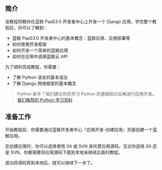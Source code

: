## 简介

该教程将教你在蓝鲸 PaaS3.0 开发者中心上开发一个 Django 应用，学完整个教程后，你可以了解到：

- 蓝鲸 PaaS3.0 开发者中心的基本概念：蓝鲸应用、应用部署等
- 如何使用开发框架
- 如何开发一个简单的蓝鲸应用
- 如何在应用中调用蓝鲸云 API

为了顺利完成教程，你需要：

- 了解 Python 语言的基本语法
- 了解 Django 网络框架的基本概念

> Python 新手？我们建议你先学习 Python 的基础知识后再进行应用开发。[我们推荐的 Python 学习资料](../../topics/company_tencent/python_learning_materials.md)


## 准备工作

开始教程前，你需要通过蓝鲸开发者中心『应用开发-创建应用』页面创建一个蓝鲸应用。

在创建应用时，你可以选择使用 Git 或 SVN 来托管应用源码。无论你选择 Git 还是 SVN，你都需要将应用源码下载到本地来继续后面的教程。

成功将源码弄到本地后，就可以继续下一步了。

